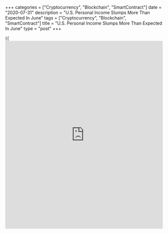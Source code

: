 +++
categories = ["Cryptocurrency", "Blockchain", "SmartContract"]
date = "2020-07-31"
description = "U.S. Personal Income Slumps More Than Expected In June"
tags = ["Cryptocurrency", "Blockchain", "SmartContract"]
title = "U.S. Personal Income Slumps More Than Expected In June"
type = "post"
+++

{{<iframe id="large-banner" src="https://www.bounty.group/#slide=6.0" width="100%" height="600" scrolling="no" style="border: 0px solid rgb(216, 221, 230); border-radius: 3px;">}}

Personal income in the U.S. slumped by more than expected in the month
of June, according to a report released by the Commerce Department on
Friday, although the report also showed another substantial increase in
personal spending.

The Commerce Department said personal income tumbled by 1.1 percent in
June after plunging by a downwardly revised 4.4 percent in May.

Economists had expected personal income to decrease by 0.5 percent
compared to the 4.2 percent nosedive originally reported for the
previous month.

Meanwhile, the report said personal spending surged up by 5.6 percent in
June after skyrocketing by an upwardly revised 8.5 percent in May.

Personal spending had been expected to jump by 5.5 percent compared to
the 8.2 percent spike originally reported for the previous month.

For comments and feedback [contact](https://www.playgroundfx.com/contact/): editorial@rtt[news](https://www.letsplayfx.com/blog/forex-news-website/).com

[Economic News][1]

 **What parts of the world are seeing the best (and worst) economic
performances lately? Click[here][2] to check out our [Econ Scorecard][2]
and find out! See up-to-the-moment [ranking](https://www.playgroundfx.com/blog/crypto-exchange-ranking/)s for the best and worst
performers in [GDP][3], [unemployment rate][4], [inflation][5] and much
more.**

   1. www.rtt[news](https://www.letsplayfx.com/blog/forex-news-website/).com/Content/EconomicNews.aspx
   2. www.rtt[news](https://www.letsplayfx.com/blog/forex-news-website/).com/economic-scorecard/world-rank/unemployment-rate/highest-performance.aspx
   3. www.rtt[news](https://www.letsplayfx.com/blog/forex-news-website/).com/economic-scorecard/world-rank/GDP/highest-performance.aspx
   4. www.rtt[news](https://www.letsplayfx.com/blog/forex-news-website/).com/economic-scorecard/world-rank/unemployment-rate/lowest-performance.aspx
   5. www.rtt[news](https://www.letsplayfx.com/blog/forex-news-website/).com/economic-scorecard/world-rank/CPI/highest-performance.aspx
